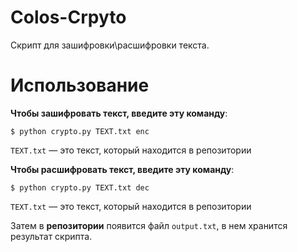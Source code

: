 # Colos-Crpyto

  Скрипт для зашифровки\расшифровки текста.
  
# Использование

**Чтобы зашифровать текст, введите эту команду**:

    $ python crypto.py TEXT.txt enc
    
`TEXT.txt` — это текст, который находится в репозитории

**Чтобы расшифровать текст, введите эту команду**:

    $ python crypto.py TEXT.txt dec
    
`TEXT.txt` — это текст, который находится в репозитории


Затем в **репозитории** появится файл `output.txt`, в нем хранится результат скрипта.

